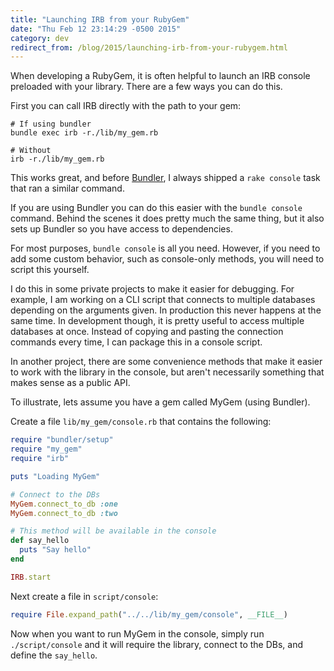 ```yaml
---
title: "Launching IRB from your RubyGem"
date: "Thu Feb 12 23:14:29 -0500 2015"
category: dev
redirect_from: /blog/2015/launching-irb-from-your-rubygem.html
---
```


When developing a RubyGem, it is often helpful to launch an IRB console
preloaded with your library. There are a few ways you can do this.

First you can call IRB directly with the path to your gem:

```
# If using bundler
bundle exec irb -r./lib/my_gem.rb

# Without
irb -r./lib/my_gem.rb
```

This works great, and before [Bundler][], I always shipped a `rake console`
task that ran a similar command.


If you are using Bundler you can do this easier with the `bundle console`
command. Behind the scenes it does pretty much the same thing, but it also
sets up Bundler so you have access to dependencies.

For most purposes, `bundle console` is all you need. However, if you need to
add some custom behavior, such as console-only methods, you will need to
script this yourself.

I do this in some private projects to make it easier for debugging. For
example, I am working on a CLI script that connects to multiple databases
depending on the arguments given. In production this never happens at the same
time. In development though, it is pretty useful to access multiple databases
at once. Instead of copying and pasting the connection commands every time, I
can package this in a console script.

In another project, there are some convenience methods that make it easier to
work with the library in the console, but aren't necessarily something that
makes sense as a public API.

To illustrate, lets assume you have a gem called MyGem (using Bundler).

Create a file `lib/my_gem/console.rb` that contains the following:

```ruby
require "bundler/setup"
require "my_gem"
require "irb"

puts "Loading MyGem"

# Connect to the DBs
MyGem.connect_to_db :one
MyGem.connect_to_db :two

# This method will be available in the console
def say_hello
  puts "Say hello"
end

IRB.start
```

Next create a file in `script/console`:

```ruby
require File.expand_path("../../lib/my_gem/console", __FILE__)
```

Now when you want to run MyGem in the console, simply run `./script/console`
and it will require the library, connect to the DBs, and define the
`say_hello`.

[Bundler]: http://bundler.io/
